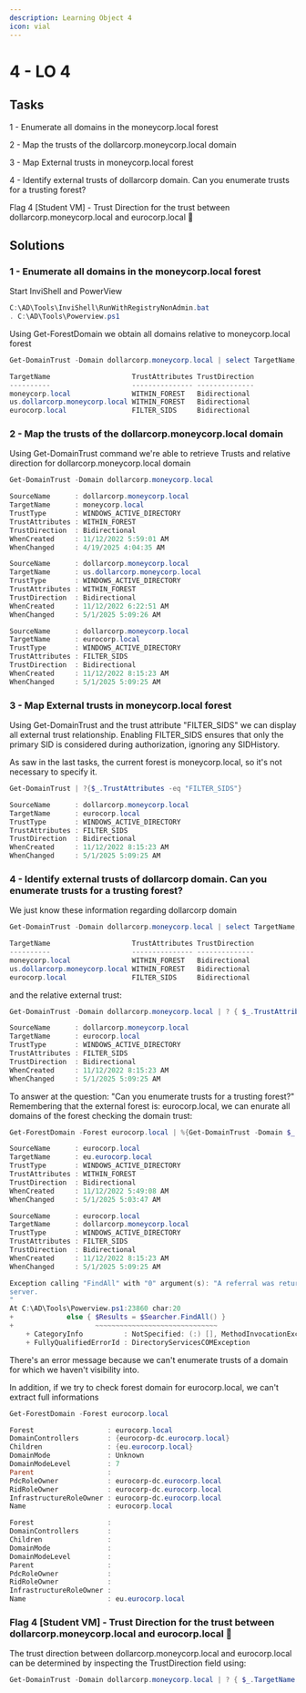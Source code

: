 ```yaml
---
description: Learning Object 4
icon: vial
---
```


# 4 - LO 4️

## Tasks



1 - Enumerate all domains in the moneycorp.local forest

2 - Map the trusts of the dollarcorp.moneycorp.local domain

3 - Map External trusts in moneycorp.local forest

4 - Identify external trusts of dollarcorp domain. Can you enumerate trusts for a trusting forest?

Flag 4 \[Student VM] - Trust Direction for the trust between dollarcorp.moneycorp.local and eurocorp.local  🚩



## Solutions

### 1 - Enumerate all domains in the moneycorp.local forest

Start InviShell and PowerView

```powershell
C:\AD\Tools\InviShell\RunWithRegistryNonAdmin.bat
. C:\AD\Tools\Powerview.ps1
```

Using Get-ForestDomain we obtain all domains relative to moneycorp.local forest

```powershell
Get-DomainTrust -Domain dollarcorp.moneycorp.local | select TargetName,TrustAttributes,TrustDirection
```

```powershell
TargetName                    TrustAttributes TrustDirection
----------                    --------------- --------------
moneycorp.local               WITHIN_FOREST   Bidirectional
us.dollarcorp.moneycorp.local WITHIN_FOREST   Bidirectional
eurocorp.local                FILTER_SIDS     Bidirectional
```

### 2 - Map the trusts of the dollarcorp.moneycorp.local domain

Using Get-DomainTrust command we're able to retrieve Trusts and relative direction for dollarcorp.moneycorp.local domain

```powershell
Get-DomainTrust -Domain dollarcorp.moneycorp.local
```

```powershell
SourceName      : dollarcorp.moneycorp.local
TargetName      : moneycorp.local
TrustType       : WINDOWS_ACTIVE_DIRECTORY
TrustAttributes : WITHIN_FOREST
TrustDirection  : Bidirectional
WhenCreated     : 11/12/2022 5:59:01 AM
WhenChanged     : 4/19/2025 4:04:35 AM

SourceName      : dollarcorp.moneycorp.local
TargetName      : us.dollarcorp.moneycorp.local
TrustType       : WINDOWS_ACTIVE_DIRECTORY
TrustAttributes : WITHIN_FOREST
TrustDirection  : Bidirectional
WhenCreated     : 11/12/2022 6:22:51 AM
WhenChanged     : 5/1/2025 5:09:26 AM

SourceName      : dollarcorp.moneycorp.local
TargetName      : eurocorp.local
TrustType       : WINDOWS_ACTIVE_DIRECTORY
TrustAttributes : FILTER_SIDS
TrustDirection  : Bidirectional
WhenCreated     : 11/12/2022 8:15:23 AM
WhenChanged     : 5/1/2025 5:09:25 AM
```

### 3 - Map External trusts in moneycorp.local forest

Using Get-DomainTrust and the trust attribute "FILTER\_SIDS" we can display all external trust relationship. Enabling FILTER\_SIDS ensures that only the primary SID is considered during authorization, ignoring any SIDHistory.

As saw in the last tasks, the current forest is moneycorp.local, so it's not necessary to specify it.

```powershell
Get-DomainTrust | ?{$_.TrustAttributes -eq "FILTER_SIDS"}
```

```powershell
SourceName      : dollarcorp.moneycorp.local
TargetName      : eurocorp.local
TrustType       : WINDOWS_ACTIVE_DIRECTORY
TrustAttributes : FILTER_SIDS
TrustDirection  : Bidirectional
WhenCreated     : 11/12/2022 8:15:23 AM
WhenChanged     : 5/1/2025 5:09:25 AM
```

### 4 - Identify external trusts of dollarcorp domain. Can you enumerate trusts for a trusting forest?

We just know these information regarding dollarcorp domain

```powershell
Get-DomainTrust -Domain dollarcorp.moneycorp.local | select TargetName,TrustAttributes,TrustDirection
```

```powershell
TargetName                    TrustAttributes TrustDirection
----------                    --------------- --------------
moneycorp.local               WITHIN_FOREST   Bidirectional
us.dollarcorp.moneycorp.local WITHIN_FOREST   Bidirectional
eurocorp.local                FILTER_SIDS     Bidirectional
```

and the relative external trust:

```powershell
Get-DomainTrust -Domain dollarcorp.moneycorp.local | ? { $_.TrustAttributes -match "FILTER_SIDS" }
```

```powershell
SourceName      : dollarcorp.moneycorp.local
TargetName      : eurocorp.local
TrustType       : WINDOWS_ACTIVE_DIRECTORY
TrustAttributes : FILTER_SIDS
TrustDirection  : Bidirectional
WhenCreated     : 11/12/2022 8:15:23 AM
WhenChanged     : 5/1/2025 5:09:25 AM
```

To answer at the question: "Can you enumerate trusts for a trusting forest?" Remembering that the external forest is: eurocorp.local, we can enurate all domains of the forest checking the domain trust:

```powershell
Get-ForestDomain -Forest eurocorp.local | %{Get-DomainTrust -Domain $_.Name}
```

```powershell
SourceName      : eurocorp.local
TargetName      : eu.eurocorp.local
TrustType       : WINDOWS_ACTIVE_DIRECTORY
TrustAttributes : WITHIN_FOREST
TrustDirection  : Bidirectional
WhenCreated     : 11/12/2022 5:49:08 AM
WhenChanged     : 5/1/2025 5:03:47 AM

SourceName      : eurocorp.local
TargetName      : dollarcorp.moneycorp.local
TrustType       : WINDOWS_ACTIVE_DIRECTORY
TrustAttributes : FILTER_SIDS
TrustDirection  : Bidirectional
WhenCreated     : 11/12/2022 8:15:23 AM
WhenChanged     : 5/1/2025 5:09:25 AM

Exception calling "FindAll" with "0" argument(s): "A referral was returned from the
server.
"
At C:\AD\Tools\Powerview.ps1:23860 char:20
+             else { $Results = $Searcher.FindAll() }
+                    ~~~~~~~~~~~~~~~~~~~~~~~~~~~~~~
    + CategoryInfo          : NotSpecified: (:) [], MethodInvocationException
    + FullyQualifiedErrorId : DirectoryServicesCOMException
```

There's an error message because we can't enumerate trusts of a domain for which we haven't visibility into.

In addition, if we try to check forest domain for eurocorp.local, we can't extract full informations

```powershell
Get-ForestDomain -Forest eurocorp.local
```

```powershell
Forest                  : eurocorp.local
DomainControllers       : {eurocorp-dc.eurocorp.local}
Children                : {eu.eurocorp.local}
DomainMode              : Unknown
DomainModeLevel         : 7
Parent                  :
PdcRoleOwner            : eurocorp-dc.eurocorp.local
RidRoleOwner            : eurocorp-dc.eurocorp.local
InfrastructureRoleOwner : eurocorp-dc.eurocorp.local
Name                    : eurocorp.local

Forest                  :
DomainControllers       :
Children                :
DomainMode              :
DomainModeLevel         :
Parent                  :
PdcRoleOwner            :
RidRoleOwner            :
InfrastructureRoleOwner :
Name                    : eu.eurocorp.local
```

### Flag 4 \[Student VM] - Trust Direction for the trust between dollarcorp.moneycorp.local and eurocorp.local  🚩

The trust direction between dollarcorp.moneycorp.local and eurocorp.local can be determined by inspecting the TrustDirection field using:

```powershell
Get-DomainTrust -Domain dollarcorp.moneycorp.local | ? { $_.TargetName -eq "eurocorp.local" } | select TargetName,TrustAttributes,TrustDirection
```
